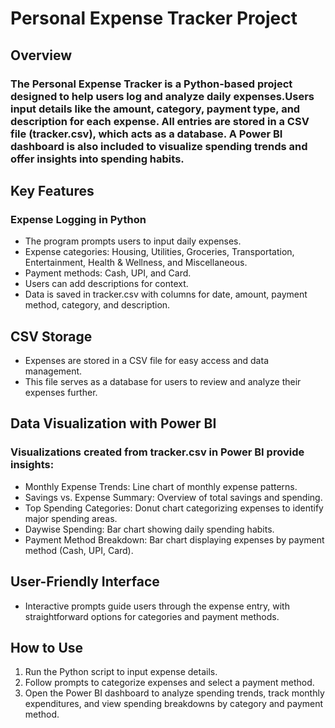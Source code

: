 # Personal Expense Tracker Project
## Overview
### The Personal Expense Tracker is a Python-based project designed to help users log and analyze daily expenses.Users input details like the amount, category, payment type, and description for each expense. All entries are stored in a CSV file (tracker.csv), which acts as a database. A Power BI dashboard is also included to visualize spending trends and offer insights into spending habits.

## Key Features
### Expense Logging in Python
- The program prompts users to input daily expenses.
- Expense categories: Housing, Utilities, Groceries, Transportation, Entertainment, Health & Wellness, and Miscellaneous.
- Payment methods: Cash, UPI, and Card.
- Users can add descriptions for context.
- Data is saved in tracker.csv with columns for date, amount, payment method, category, and description.
## CSV Storage
- Expenses are stored in a CSV file for easy access and data management.
- This file serves as a database for users to review and analyze their expenses further.
## Data Visualization with Power BI
### Visualizations created from tracker.csv in Power BI provide insights:
- Monthly Expense Trends: Line chart of monthly expense patterns.
- Savings vs. Expense Summary: Overview of total savings and spending.
- Top Spending Categories: Donut chart categorizing expenses to identify major spending areas.
- Daywise Spending: Bar chart showing daily spending habits.
- Payment Method Breakdown: Bar chart displaying expenses by payment method (Cash, UPI, Card).
## User-Friendly Interface
- Interactive prompts guide users through the expense entry, with straightforward options for categories and payment methods.
## How to Use
1. Run the Python script to input expense details.
2. Follow prompts to categorize expenses and select a payment method.
3. Open the Power BI dashboard to analyze spending trends, track monthly expenditures, and view spending breakdowns by category and payment method.